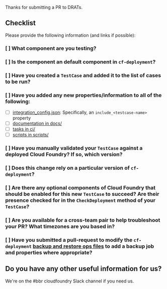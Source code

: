 Thanks for submitting a PR to DRATs.

## Checklist

Please provide the following information (and links if possible):

### [ ] What component are you testing? 

### [ ] Is the component an default component in `cf-deployment`?

### [ ] Have you created a `TestCase` and added it to the list of cases to be run?

### [ ] Have you added any new properties/information to all of the following:
* [ ] [integration_config.json](../ci/integration_config.json): Specifically, an `include_<testcase-name>` property
* [ ] [documentation in docs/](../docs/)
* [ ] [tasks in ci/](../ci/)
* [ ] [scripts in scripts/](../scripts/)

### [ ] Have you manually validated your `TestCase` against a deployed Cloud Foundry? If so, which version?

### [ ] Does this change rely on a particular version of `cf-deployment`?

### [ ] Are there any optional components of Cloud Foundry that should be enabled for this new `TestCase` to succeed?  Are their presence checked for in the `CheckDeployment` method of your `TestCase`?

### [ ] Are you available for a cross-team pair to help troubleshoot your PR?  What timezones are you based in?

### [ ] Have you submitted a pull-request to modify the `cf-deployment` [backup and restore ops files](https://github.com/cloudfoundry/cf-deployment/blob/master/operations/backup-and-restore/) to add a backup job and properties where appropriate?

## Do you have any other useful information for us?

We're on the #bbr cloudfoundry Slack channel if you need us.